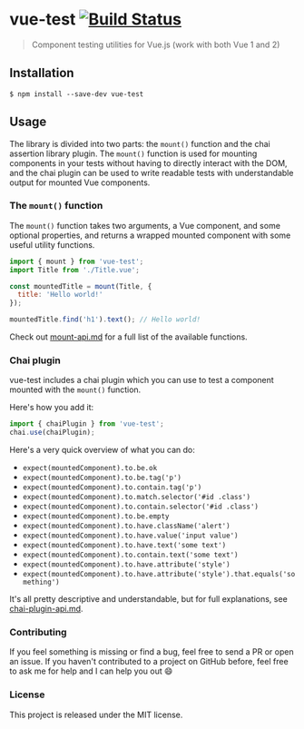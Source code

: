 # vue-test [![Build Status](https://travis-ci.org/callumacrae/vue-test.svg?branch=master)](https://travis-ci.org/callumacrae/vue-test)

> Component testing utilities for Vue.js (work with both Vue 1 and 2)

## Installation

```
$ npm install --save-dev vue-test
```

## Usage

The library is divided into two parts: the `mount()` function and the chai
assertion library plugin. The `mount()` function is used for mounting components
in your tests without having to directly interact with the DOM, and the chai
plugin can be used to write readable tests with understandable output for
mounted Vue components.

### The `mount()` function

The `mount()` function takes two arguments, a Vue component, and some optional
properties, and returns a wrapped mounted component with some useful utility
functions.

```js
import { mount } from 'vue-test';
import Title from './Title.vue';

const mountedTitle = mount(Title, {
  title: 'Hello world!'
});

mountedTitle.find('h1').text(); // Hello world!
```

Check out [mount-api.md](docs/mount-api.md) for a full list of the available
functions.


### Chai plugin

vue-test includes a chai plugin which you can use to test a component mounted
with the `mount()` function.

Here's how you add it:

```js
import { chaiPlugin } from 'vue-test';
chai.use(chaiPlugin);
```

Here's a very quick overview of what you can do:

- `expect(mountedComponent).to.be.ok`
- `expect(mountedComponent).to.be.tag('p')`
- `expect(mountedComponent).to.contain.tag('p')`
- `expect(mountedComponent).to.match.selector('#id .class')`
- `expect(mountedComponent).to.contain.selector('#id .class')`
- `expect(mountedComponent).to.be.empty`
- `expect(mountedComponent).to.have.className('alert')`
- `expect(mountedComponent).to.have.value('input value')`
- `expect(mountedComponent).to.have.text('some text')`
- `expect(mountedComponent).to.contain.text('some text')`
- `expect(mountedComponent).to.have.attribute('style')`
- `expect(mountedComponent).to.have.attribute('style').that.equals('something')`

It's all pretty descriptive and understandable, but for full explanations, see
[chai-plugin-api.md](docs/chai-plugin-api.md).

### Contributing

If you feel something is missing or find a bug, feel free to send a PR or open
an issue. If you haven't contributed to a project on GitHub before, feel free to
ask me for help and I can help you out :smile:

### License

This project is released under the MIT license.
